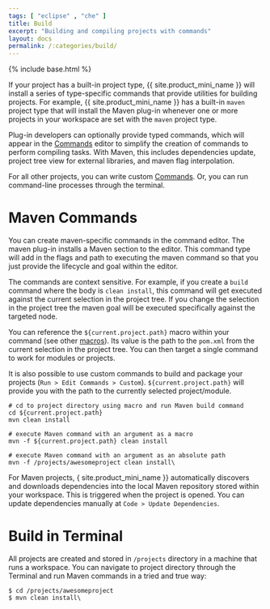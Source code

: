 ```yaml
---
tags: [ "eclipse" , "che" ]
title: Build
excerpt: "Building and compiling projects with commands"
layout: docs
permalink: /:categories/build/
---
```

{% include base.html %}

If your project has a built-in project type, {{ site.product_mini_name }} will install a series of type-specific commands that provide utilities for building projects. For example, {{ site.product_mini_name }} has a built-in `maven` project type that will install the Maven plug-in whenever one or more projects in your workspace are set with the `maven` project type.

Plug-in developers can optionally provide typed commands, which will appear in the [Commands]({{base}}/docs/ide/commands/index.html) editor to simplify the creation of commands to perform compiling tasks.  With Maven, this includes dependencies update, project tree view for external libraries, and maven flag interpolation.

For all other projects, you can write custom [Commands]({{base}}/docs/ide/commands/index.html). Or, you can run command-line processes through the terminal.

# Maven Commands  
You can create maven-specific commands in the command editor. The maven plug-in installs a Maven section to the editor. This command type will add in the flags and path to executing the maven command so that you just provide the lifecycle and goal within the editor.

The commands are context sensitive. For example, if you create a `build` command where the body is `clean install`, this command will get executed against the current selection in the project tree. If you change the selection in the project tree the maven goal will be executed specifically against the targeted node.

You can reference the `${current.project.path}` macro within your command (see other [macros]({{base}}/docs/ide/commands/index.html#macros)). Its value is the path to the `pom.xml` from the current selection in the project tree. You can then target a single command to work for modules or projects.

It is also possible to use custom commands to build and package your projects (`Run > Edit Commands > Custom`). `${current.project.path}` will provide you with the path to the currently selected project/module.  
```shell  
# cd to project directory using macro and run Maven build command
cd ${current.project.path}
mvn clean install

# execute Maven command with an argument as a macro
mvn -f ${current.project.path} clean install

# execute Maven command with an argument as an absolute path
mvn -f /projects/awesomeproject clean install\
```
For Maven projects, { site.product_mini_name }} automatically discovers and downloads dependencies into the local Maven repository stored within your workspace. This is triggered when the project is opened. You can update dependencies manually at `Code > Update Dependencies`.

# Build in Terminal  
All projects are created and stored in `/projects` directory in a machine that runs a workspace. You can navigate to project directory through the Terminal and run Maven commands in a tried and true way:
```shell  
$ cd /projects/awesomeproject
$ mvn clean install\
```
